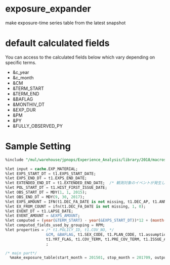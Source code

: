 exposure_expander
===============
make exposure-time series table from the latest snapshot

# default calculated fields
You can access to the calculated fields below which vary depending on specific terms.
* &c_year
* &c_month
* &CM
* &TERM_START
* &TERM_END
* &BAFLAG
* &MONTHIV_DT
* &EXP_DUR
* &PM
* &PY
* &FULLY_OBSERVED_PY

# Sample Setting
```SQL
%include "/mul/warehouse/jpnops/Experience_Analysis/library/2018/macros/make_exposure_table/ver0.10/calc_exposure_monthly.sas" /SOURCE2;

%let input = cache.EXP_MATERIAL;
%let EXPS_START_DT = t1.EXPS_START_DATE;
%let EXPS_END_DT = t1.EXPS_END_DATE;
%let EXTENDED_END_DT = t1.EXTENDED_END_DATE;  /* 観測対象のイベントが発生しているデータの観測期間単位の後ろまで伸ばした日 */
%let POL_START_DT = t1.HIST_FIRST_ISSUE_DATE;
%let OBS_START_DT = MDY(1, 1, 2015);
%let OBS_END_DT = MDY(9, 30, 2017);
%let EXPS_AMOUNT = IFN(t1.DEC_FA_DATE is not missing, t1.DEC_AP, t1.ANNUAL_PREM);
%let EX_FROM_COUNT = ifn(t1.DEC_FA_DATE is not missing, 1, 0);
%let EVENT_DT = t1.LAPSE_DATE;
%let EVENT_AMOUNT = &EXPS_AMOUNT;
%let computed = (year(&TERM_START) - year(&EXPS_START_DT))*12 + (month(&TERM_START) - month(&EXPS_START_DT)) + ifn(&baflag='AA',1,0) as RPM /* record pm*/;
%let computed_fields_used_by_grouping = RPM;
%let properties = /* t1.POLICY_ID, t1.COV_NO, */
                  &CM, &BAFLAG, t1.SEX_CODE, t1.PLAN_CODE, t1.assumption_class, t1.study_class, t1.paid_up_age,
                  t1.YRT_FLAG, t1.COV_TERM, t1.PRE_COV_TERM, t1.ISSUE_AGE , t1.PLAN_TERM, t1.IP_ind, &PM, &INNER_PM, &PY, &FULLY_OBSERVED_PY
                  ;

/* main part*/
  %make_exposure_table(start_month = 201501, stop_month = 201709, output=cache.EXPOSURE_MONTHLY_2015_2017)
```
